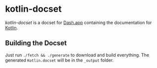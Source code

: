 # kotlin-docset

*kotlin-docset* is a docset for [Dash.app](http://kapeli.com/dash)
containing the documentation for [Kotlin](http://kotlinlang.org).

## Building the Docset

Just run `./fetch && ./generate` to download and build everything.
The generated `Kotlin.docset` will be in the `_output` folder.
